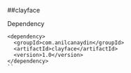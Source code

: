 ##clayface 


Dependency

``` 
<dependency>
  <groupId>com.anilcanaydin</groupId>
  <artifactId>clayface</artifactId>
  <version>1.0</version>
</dependency>
``